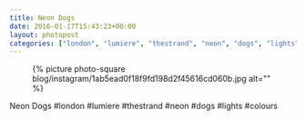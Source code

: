 ```yaml
---
title: Neon Dogs
date: 2016-01-17T15:43:23+00:00
layout: photopost
categories: ["london", "lumiere", "thestrand", "neon", "dogs", "lights", "colours", "photos", "instagram"]
---
```


<figure class="photo photo--square">
  {% picture photo-square blog/instagram/1ab5ead0f18f9fd198d2f45616cd060b.jpg alt="" %}
</figure>

Neon Dogs
#london #lumiere #thestrand #neon #dogs #lights #colours
